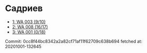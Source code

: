 # Садриев
- [1: WA 003 (9/10)](1.md)
- [2: WA 008 (16/17)](2.md)
- [3: WA 001 (0/18)](3.md)

Commit: 0cc8f44bc8342a2a82cf71af11f62709c638b694
 fetched at: 20201001-132645

